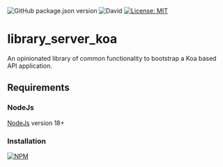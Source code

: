 ![GitHub package.json version](https://img.shields.io/github/package-json/v/thzero/library_server_koa)
![David](https://img.shields.io/david/thzero/library_server_koa)
[![License: MIT](https://img.shields.io/badge/License-MIT-yellow.svg)](https://opensource.org/licenses/MIT)

# library_server_koa

An opinionated library of common functionality to bootstrap a Koa based API application.

## Requirements

### NodeJs

[NodeJs](https://nodejs.org) version 18+

### Installation

[![NPM](https://nodei.co/npm/@thzero/library_server.png?compact=true)](https://npmjs.org/package/@thzero/library_server_koa)
